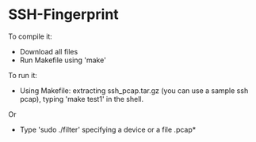 # SSH-Fingerprint

To compile it:

- Download all files
- Run Makefile using 'make' 


To run it:
  
 - Using Makefile:
     extracting ssh_pcap.tar.gz (you can use a sample ssh pcap), typing 'make test1' in the shell.
  
  Or

- Type 'sudo ./filter' specifying a device or a file .pcap*


